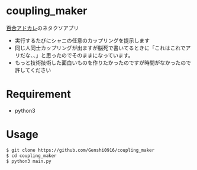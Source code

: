 # coupling_maker
[百合アドカレ](https://genshi.hatenablog.com/entry/2020/12/25/004014)のネタクソアプリ

 - 実行するたびにシャニの任意のカップリングを提示します
 - 同じ人同士カップリングが出ますが脳死で書いてるときに「これはこれでアリだな、、」と思ったのでそのままになっています。
  - もっと技術技術した面白いものを作りたかったのですが時間がなかったので許してください
# Requirement
 
* python3
# Usage

```bash
$ git clone https://github.com/Genshi0916/coupling_maker
$ cd coupling_maker
$ python3 main.py
```
